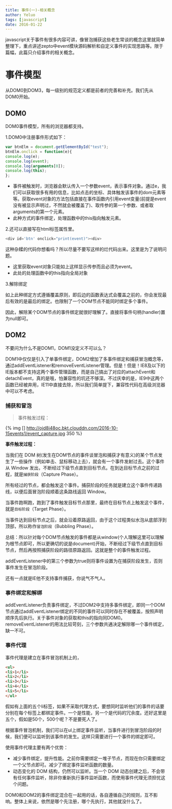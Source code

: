 ```yaml
---
title: 事件(一)-相关概念
author: Yeluo
tags: [javascript]
date: 2016-01-22
---
```



javascript关于事件有很多内容可讲，像冒泡捕获这些老生常谈的概念这里就简单整理下，重点讲述zepto中event模块源码解析和自定义事件的实现思路等。限于篇幅，此篇只介绍事件的相关概念。

# 事件模型

从DOM0到DOM3，每一级别的规范定义都是前者的完善和补充。我们先从DOM0开始。

## DOM0

DOM0事件模型，所有的浏览器都支持。

1.DOM0中注册事件形式如下：

``` javascript
var btnElm = document.getElementById("test");
btnElm.onclick = function(e){
console.log(e);
console.log(event);
console.log(arguments[0]);
console.log(this);
};
```

- 事件被触发时，浏览器会默认传入一个参数event，表示事件对象。通过e，我们可以获取很多有用的信息，比如点击的坐标、具体触发该事件的dom元素等等。获取event对象的方法包括直接在事件函数内引用event变量(前提是event没有被显示声明过，不然就会被覆盖了)、取传参的第一个参数、或者取arguments的第一个元素。
- 此种方式的事件绑定，处理函数中的this指向触发元素。

2.还可以直接写在html标签属性里。

``` javascript
<div id='btn' onclick="print(event)"><div>
```

这种杂糅的代码你想看吗？所以尽量不要写这样的烂代码出来。这里是为了说明问题。

- 这里获取event对象只能如上这样显示传参而且必须为event。
- 此处的处理函数中的this指向全局对象

3.解除绑定

如上此种绑定方式遵循覆盖原则，即后边的函数表达式会覆盖之前的，你会发现最后有效的是最后的绑定。也限制了一个DOM节点不能同时绑定多个事件。

因此，解除某个DOM节点的事件绑定就很好理解了。直接将事件句柄(handler)置为null即可。

## DOM2

不要问为什么不是DOM1，DOM1没定义不可以么？

DOM1中仅仅是引入了单事件绑定，DOM2增加了多事件绑定和捕获冒泡概念等，通过addEventListener和removeEventListener管理。但是！但是！IE8及以下的IE版本都不支持这两个事件管理函数，而是自己搞出了对应的attachEvent和detachEvent，真的是哦，怕兼容性的坑还不够深。不过庆幸的是，IE9中这两个函数已经被弃用，IE11中直接去除，所以我们简单提下，兼容性代码在高级浏览器中可以不考虑。

### 捕获和冒泡

> 事件触发过程：

{% img [] http://ojd8i48oc.bkt.clouddn.com/2016-10-15events1/event_capture.jpg 350 %}

**事件触发过程：**

当我们在 DOM 树(发生在DOM节点的事件谈冒泡和捕获才有意义)的某个节点发生了一些操作（例如单击、鼠标移动上去），就会有一个事件发射过去。这个事件从 Window 发出，不断经过下级节点直到目标节点。在到达目标节点之前的过程，就是`捕获阶段`（Capture Phase）。

所有经过的节点，都会触发这个事件。捕获阶段的任务就是建立这个事件传递路线，以便后面冒泡阶段顺着这条路线返回 Window。

当事件跑啊跑，跑到了事件触发目标节点那里，最终在目标节点上触发这个事件，就是`目标阶段`（Target Phase）。

当事件达到目标节点之后，就会沿着原路返回，由于这个过程类似水泡从底部浮到顶部，所以称作`冒泡阶段`（Bubbling Phase）。

总结：所以针对每个DOM节点触发的事件都是从window(个人理解这里可以理解为根节点即可，所以更确切的说是document)开始，不断经过下级节点直到目标节点，然后再按照捕获阶段的路径原路返回。这就是整个的事件触发过程。

addEventListener中的第三个参数为true则将事件设置为在捕获阶段发生，否则事件发生在冒泡阶段。

还有一点就是IE他不支持事件捕获，你说气不气人。

### 事件绑定和解绑

addEventListener负责事件绑定，不过DOM2中支持多事件绑定，即同一个DOM节点通过addEventListener绑定的不同的事件可以同时存在不被覆盖，按照声明顺序先后执行。关于事件对象的获取和this的指向同DOM0。removeEventListener的用法比较苛刻，三个参数共通决定解除哪一个事件绑定，缺一不可。

### 事件代理

事件代理是建立在事件冒泡机制上的，

``` html
<ul>
<li>1</li>
<li>2</li>
<li>3</li>
<li>4</li>
<li>5</li>
</ul>
```

假如有上面的五个li标签，如果不采取代理方式，要想同时监听他们的事件的话要分别在每个标签上都绑定事件。一个是性能，另一个是代码的冗余度。还好这里是五个，假如是50个，500个呢？不是要死人了。

根据事件冒泡机制，我们可以在ul上绑定事件监听，当事件进行到冒泡阶段的时候，我们便可以监听到该事件的发生。这样只需要进行一个事件的绑定即可。

使用事件代理主要有两个优势：

- 减少事件绑定，提升性能。之前你需要绑定一堆子节点，而现在你只需要绑定一个父节点即可。减少了绑定事件监听函数的数量。
- 动态变化的 DOM 结构，仍然可以监听。当一个 DOM 动态创建之后，不会带有任何事件监听，除非你重新执行事件监听函数，而使用事件代理无须担忧这个问题。

DOM0和DOM2的事件绑定混合在一起用的话，各自遵循自己的规则，互不影响。整体上来说，依然是哪个先注册，哪个先执行，其他就没什么了。